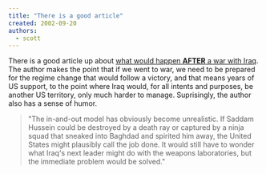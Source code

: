 ```yaml
---
title: "There is a good article"
created: 2002-09-20
authors: 
  - scott
---
```


There is a good article up about [what would happen **AFTER** a war with Iraq](http://www.theatlantic.com/issues/2002/11/fallows.htm). The author makes the point that if we went to war, we need to be prepared for the regime change that would follow a victory, and that means years of US support, to the point where Iraq would, for all intents and purposes, be another US territory, only much harder to manage. Suprisingly, the author also has a sense of humor.

> "The in-and-out model has obviously become unrealistic. If Saddam Hussein could be destroyed by a death ray or captured by a ninja squad that sneaked into Baghdad and spirited him away, the United States might plausibly call the job done. It would still have to wonder what Iraq's next leader might do with the weapons laboratories, but the immediate problem would be solved."
